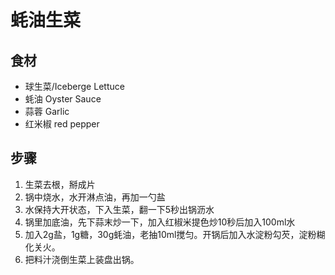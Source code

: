 # 蚝油生菜

## 食材
- 球生菜/Iceberge Lettuce 
- 蚝油 Oyster Sauce
- 蒜蓉 Garlic
- 红米椒 red pepper
## 步骤
1. 生菜去根，掰成片
2. 锅中烧水，水开淋点油，再加一勺盐
3. 水保持大开状态，下入生菜，翻一下5秒出锅沥水
4. 锅里加底油，先下蒜末炒一下，加入红椒米提色炒10秒后加入100ml水
5. 加入2g盐，1g糖，30g蚝油，老抽10ml搅匀。开锅后加入水淀粉勾芡，淀粉糊化关火。
6. 把料汁浇倒生菜上装盘出锅。